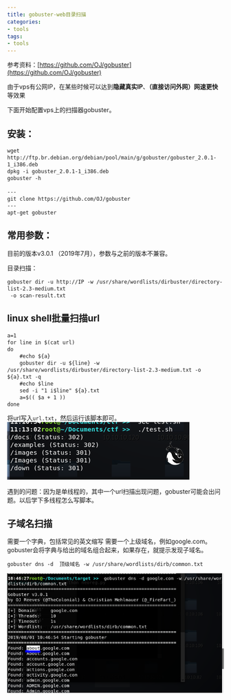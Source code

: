 ```yaml
---
title: gobuster-web目录扫描
categories:
- tools
tags:
- tools
---
```



参考资料：[https://github.com/OJ/gobuster](https://github.com/OJ/gobuster)

由于vps有公网IP，在某些时候可以达到**隐藏真实IP**、**（直接访问外网）网速更快**等效果

下面开始配置vps上的扫描器gobuster。

## 安装：

```
wget http://ftp.br.debian.org/debian/pool/main/g/gobuster/gobuster_2.0.1-1_i386.deb
dpkg -i gobuster_2.0.1-1_i386.deb
gobuster -h

---
git clone https://github.com/OJ/gobuster
---
apt-get gobuster
```
## 常用参数：

目前的版本v3.0.1 （2019年7月），参数与之前的版本不兼容。

目录扫描：
```
gobuster dir -u http://IP -w /usr/share/wordlists/dirbuster/directory-list-2.3-medium.txt
 -o scan-result.txt 
```
## linux shell批量扫描url

```shell
a=1
for line in $(cat url)
do
    #echo ${a}
    gobuster dir -u ${line} -w /usr/share/wordlists/dirbuster/directory-list-2.3-medium.txt -o ${a}.txt -q
    #echo $line
    sed -i "1 i$line" ${a}.txt
    a=$(( $a + 1 ))
done
```
将url写入`url.txt`，然后运行该脚本即可。
![22](https://raw.githubusercontent.com/Whale3070/Whale3070.github.io/master/images/07-31-11/22.PNG)

遇到的问题：因为是单线程的，其中一个url扫描出现问题，gobuster可能会出问题。以后学下多线程怎么写脚本。

## 子域名扫描

需要一个字典，包括常见的英文缩写
需要一个上级域名，例如google.com。
gobuster会将字典与给出的域名组合起来，如果存在，就提示发现子域名。

`gobuster dns -d  顶级域名 -w /usr/share/wordlists/dirb/common.txt`

![22](https://raw.githubusercontent.com/Whale3070/Whale3070.github.io/master/images/07-31-11/23.PNG)

